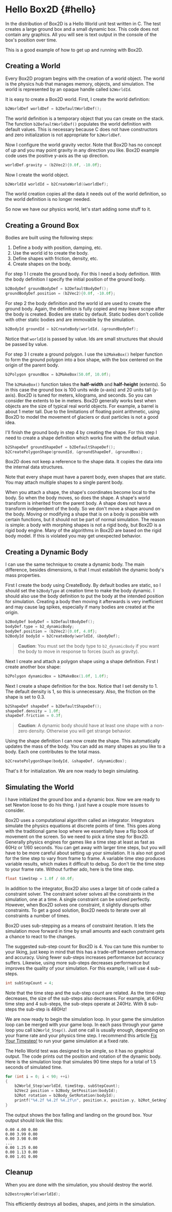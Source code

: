 # Hello Box2D {#hello}
In the distribution of Box2D is a Hello World unit test written in C. The test
creates a large ground box and a small dynamic box. This code does not
contain any graphics. All you will see is text output in the console of
the box's position over time.

This is a good example of how to get up and running with Box2D.

## Creating a World
Every Box2D program begins with the creation of a world object.
The world is the physics hub that manages memory, objects, and simulation.
The world is represented by an opaque handle called `b2WorldId`.

It is easy to create a Box2D world. First, I create the world definition:

```c
b2WorldDef worldDef = b2DefaultWorldDef();
```

The world definition is a temporary object that you can create on the stack. The function
`b2DefaultWorldDef()` populates the world definition with default values. This is necessary because C does not have constructors and zero initialization is not appropriate for `b2WorldDef`.

Now I configure the world gravity vector. Note that Box2D has no concept of *up* and you may point gravity in any direction you like. Box2D example code uses the positive y-axis as the up direction.

```c
worldDef.gravity = (b2Vec2){0.0f, -10.0f};
```

Now I create the world object.

```c
b2WorldId worldId = b2CreateWorld(&worldDef);
```

The world creation copies all the data it needs out of the world definition, so the world
definition is no longer needed.

So now we have our physics world, let's start adding some stuff to it.

## Creating a Ground Box
Bodies are built using the following steps:
1. Define a body with position, damping, etc.
2. Use the world id to create the body.
3. Define shapes with friction, density, etc.
4. Create shapes on the body.

For step 1 I create the ground body. For this I need a body
definition. With the body definition I specify the initial position of
the ground body.

```c
b2BodyDef groundBodyDef = b2DefaultBodyDef();
groundBodyDef.position = (b2Vec2){0.0f, -10.0f};
```

For step 2 the body definition and the world id are used to create
the ground body. Again, the definition is fully copied and may leave scope after
the body is created. Bodies are static by default. Static bodies don't collide
with other static bodies and are immovable by the simulation.

```c
b2BodyId groundId = b2CreateBody(worldId, &groundBodyDef);
```

Notice that `worldId` is passed by value. Ids are small structures that should
be passed by value.

For step 3 I create a ground polygon. I use the `b2MakeBox()` helper function to
form the ground polygon into a box shape, with the box centered on the
origin of the parent body.

```c
b2Polygon groundBox = b2MakeBox(50.0f, 10.0f);
```

The `b2MakeBox()` function takes the **half-width** and
**half-height** (extents). So in this case the ground box is 100
units wide (x-axis) and 20 units tall (y-axis). Box2D is tuned for
meters, kilograms, and seconds. So you can consider the extents to be in
meters. Box2D generally works best when objects are the size of typical
real world objects. For example, a barrel is about 1 meter tall. Due to
the limitations of floating point arithmetic, using Box2D to model the
movement of glaciers or dust particles is not a good idea.

I'll finish the ground body in step 4 by creating the shape. For this step
I need to create a shape definition which works fine with the default value.

```c
b2ShapeDef groundShapeDef = b2DefaultShapeDef();
b2CreatePolygonShape(groundId, &groundShapeDef, &groundBox);
```

Box2D does not keep a reference to the shape data. It copies the data into the internal
data structures.

Note that every shape must have a parent body, even shapes that are
static. You may attach multiple shapes to a single parent body.

When you attach a shape, the shape's
coordinates become local to the body. So when the body moves, so does
the shape. A shape's world transform is inherited from the parent
body. A shape does not have a transform independent of the body. So we
don't move a shape around on the body. Moving or modifying a shape that
is on a body is possible with certain functions, but it should not be part
of normal simulation. The reason is simple: a body with
morphing shapes is not a rigid body, but Box2D is a rigid body engine.
Many of the algorithms in Box2D are based on the rigid body model.
If this is violated you may get unexpected behavior.

## Creating a Dynamic Body
I can use the same technique to create a
dynamic body. The main difference, besides dimensions, is that I must
establish the dynamic body's mass properties.

First I create the body using CreateBody. By default bodies are static,
so I should set the `b2BodyType` at creation time to make the body
dynamic. I should also use the body definition to put the body at the
intended position for simulation. Creating a body then moving it afterwards is
very inefficient and may cause lag spikes, especially if many bodies are created at
the origin.

```c
b2BodyDef bodyDef = b2DefaultBodyDef();
bodyDef.type = b2_dynamicBody;
bodyDef.position = (b2Vec2){0.0f, 4.0f};
b2BodyId bodyId = b2CreateBody(worldId, &bodyDef);
```

> **Caution**:
> You must set the body type to `b2_dynamicBody` if you want the body to
> move in response to forces (such as gravity).

Next I create and attach a polygon shape using a shape definition.
First I create another box shape:

```c
b2Polygon dynamicBox = b2MakeBox(1.0f, 1.0f);
```

Next I create a shape definition for the box. Notice that I set
density to 1. The default density is 1, so this is unnecessary. Also,
the friction on the shape is set to 0.3.

```c
b2ShapeDef shapeDef = b2DefaultShapeDef();
shapeDef.density = 1.0f;
shapeDef.friction = 0.3f;
```

> **Caution**:
> A dynamic body should have at least one shape with a non-zero density.
> Otherwise you will get strange behavior.

Using the shape definition I can now create the shape. This
automatically updates the mass of the body. You can add as many shapes
as you like to a body. Each one contributes to the total mass.

```c
b2CreatePolygonShape(bodyId, &shapeDef, &dynamicBox);
```

That's it for initialization. We are now ready to begin simulating.

## Simulating the World
I have initialized the ground box and a dynamic box. Now we are
ready to set Newton loose to do his thing. I just have a couple more
issues to consider.

Box2D uses a computational algorithm called an integrator. Integrators
simulate the physics equations at discrete points of time. This goes
along with the traditional game loop where we essentially have a flip
book of movement on the screen. So we need to pick a time step for
Box2D. Generally physics engines for games like a time step at least as
fast as 60Hz or 1/60 seconds. You can get away with larger time steps,
but you will have to be more careful about setting up your simulation.
It is also not good for the time step to vary from frame to frame. A
variable time step produces variable results, which makes it difficult
to debug. So don't tie the time step to your frame rate. Without further ado,
here is the time step.

```c
float timeStep = 1.0f / 60.0f;
```

In addition to the integrator, Box2D also uses a larger bit of code
called a constraint solver. The constraint solver solves all the
constraints in the simulation, one at a time. A single constraint can be
solved perfectly. However, when Box2D solves one constraint, it slightly
disrupts other constraints. To get a good solution, Box2D needs to iterate
over all constraints a number of times.

Box2D uses sub-stepping as a means of constraint iteration. It lets the
simulation move forward in time by small amounts and each constraint
gets a chance to react to the changes.

The suggested sub-step count for Box2D is 4. You can tune this number
to your liking, just keep in mind that this has a trade-off between
performance and accuracy. Using fewer sub-steps increases performance
but accuracy suffers. Likewise, using
more sub-steps decreases performance but improves the quality of your
simulation. For this example, I will use 4 sub-steps.

```c
int subStepCount = 4;
```

Note that the time step and the sub-step count are related. As the time-step
decreases, the size of the sub-steps also decreases. For example, at 60Hz
time step and 4 sub-steps, the sub-steps operate at 240Hz. With 8 sub-steps
the sub-step is 480Hz!

We are now ready to begin the simulation loop. In your game the
simulation loop can be merged with your game loop. In each pass through
your game loop you call `b2World_Step()`. Just one call is usually enough,
depending on your frame rate and your physics time step. I recommend this article
[Fix Your Timestep!](https://gafferongames.com/post/fix_your_timestep/) to run
your game simulation at a fixed rate.

The Hello World test was designed to be simple, so it has no
graphical output. The code prints out the position and rotation of the
dynamic body. Here is the simulation loop that simulates 90 time steps
for a total of 1.5 seconds of simulated time.

```c
for (int i = 0; i < 90; ++i)
{
	b2World_Step(worldId, timeStep, subStepCount);
    b2Vec2 position = b2Body_GetPosition(bodyId);
    b2Rot rotation = b2Body_GetRotation(bodyId);
    printf("%4.2f %4.2f %4.2f\n", position.x, position.y, b2Rot_GetAngle(rotation));
}
```

The output shows the box falling and landing on the ground box. Your
output should look like this:

```
0.00 4.00 0.00
0.00 3.99 0.00
0.00 3.98 0.00
...
0.00 1.25 0.00
0.00 1.13 0.00
0.00 1.01 0.00
```

## Cleanup
When you are done with the simulation, you should destroy the world.

```c
b2DestroyWorld(worldId);
```

This efficiently destroys all bodies, shapes, and joints in the simulation.
